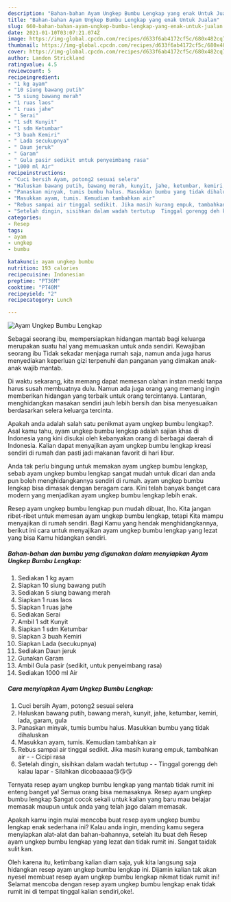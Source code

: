 ```yaml
---
description: "Bahan-bahan Ayam Ungkep Bumbu Lengkap yang enak Untuk Jualan"
title: "Bahan-bahan Ayam Ungkep Bumbu Lengkap yang enak Untuk Jualan"
slug: 660-bahan-bahan-ayam-ungkep-bumbu-lengkap-yang-enak-untuk-jualan
date: 2021-01-10T03:07:21.074Z
image: https://img-global.cpcdn.com/recipes/d633f6ab4172cf5c/680x482cq70/ayam-ungkep-bumbu-lengkap-foto-resep-utama.jpg
thumbnail: https://img-global.cpcdn.com/recipes/d633f6ab4172cf5c/680x482cq70/ayam-ungkep-bumbu-lengkap-foto-resep-utama.jpg
cover: https://img-global.cpcdn.com/recipes/d633f6ab4172cf5c/680x482cq70/ayam-ungkep-bumbu-lengkap-foto-resep-utama.jpg
author: Landon Strickland
ratingvalue: 4.5
reviewcount: 5
recipeingredient:
- "1 kg ayam"
- "10 siung bawang putih"
- "5 siung bawang merah"
- "1 ruas laos"
- "1 ruas jahe"
- " Serai"
- "1 sdt Kunyit"
- "1 sdm Ketumbar"
- "3 buah Kemiri"
- " Lada secukupnya"
- " Daun jeruk"
- " Garam"
- " Gula pasir sedikit untuk penyeimbang rasa"
- "1000 ml Air"
recipeinstructions:
- "Cuci bersih Ayam, potong2 sesuai selera"
- "Haluskan bawang putih, bawang merah, kunyit, jahe, ketumbar, kemiri, lada, garam, gula"
- "Panaskan minyak, tumis bumbu halus. Masukkan bumbu yang tidak dihaluskan"
- "Masukkan ayam, tumis. Kemudian tambahkan air"
- "Rebus sampai air tinggal sedikit. Jika masih kurang empuk, tambahkan air  Cicipi rasa"
- "Setelah dingin, sisihkan dalam wadah tertutup  Tinggal gorengg deh kalau lapar Silahkan dicobaaaaa😘😘😘"
categories:
- Resep
tags:
- ayam
- ungkep
- bumbu

katakunci: ayam ungkep bumbu 
nutrition: 193 calories
recipecuisine: Indonesian
preptime: "PT36M"
cooktime: "PT40M"
recipeyield: "2"
recipecategory: Lunch

---
```



![Ayam Ungkep Bumbu Lengkap](https://img-global.cpcdn.com/recipes/d633f6ab4172cf5c/680x482cq70/ayam-ungkep-bumbu-lengkap-foto-resep-utama.jpg)

Sebagai seorang ibu, mempersiapkan hidangan mantab bagi keluarga merupakan suatu hal yang memuaskan untuk anda sendiri. Kewajiban seorang ibu Tidak sekadar menjaga rumah saja, namun anda juga harus menyediakan keperluan gizi terpenuhi dan panganan yang dimakan anak-anak wajib mantab.

Di waktu  sekarang, kita memang dapat memesan olahan instan meski tanpa harus susah membuatnya dulu. Namun ada juga orang yang memang ingin memberikan hidangan yang terbaik untuk orang tercintanya. Lantaran, menghidangkan masakan sendiri jauh lebih bersih dan bisa menyesuaikan berdasarkan selera keluarga tercinta. 



Apakah anda adalah salah satu penikmat ayam ungkep bumbu lengkap?. Asal kamu tahu, ayam ungkep bumbu lengkap adalah sajian khas di Indonesia yang kini disukai oleh kebanyakan orang di berbagai daerah di Indonesia. Kalian dapat menyajikan ayam ungkep bumbu lengkap kreasi sendiri di rumah dan pasti jadi makanan favorit di hari libur.

Anda tak perlu bingung untuk memakan ayam ungkep bumbu lengkap, sebab ayam ungkep bumbu lengkap sangat mudah untuk dicari dan anda pun boleh menghidangkannya sendiri di rumah. ayam ungkep bumbu lengkap bisa dimasak dengan beragam cara. Kini telah banyak banget cara modern yang menjadikan ayam ungkep bumbu lengkap lebih enak.

Resep ayam ungkep bumbu lengkap pun mudah dibuat, lho. Kita jangan ribet-ribet untuk memesan ayam ungkep bumbu lengkap, tetapi Kita mampu menyajikan di rumah sendiri. Bagi Kamu yang hendak menghidangkannya, berikut ini cara untuk menyajikan ayam ungkep bumbu lengkap yang lezat yang bisa Kamu hidangkan sendiri.

<!--inarticleads1-->

##### Bahan-bahan dan bumbu yang digunakan dalam menyiapkan Ayam Ungkep Bumbu Lengkap:

1. Sediakan 1 kg ayam
1. Siapkan 10 siung bawang putih
1. Sediakan 5 siung bawang merah
1. Siapkan 1 ruas laos
1. Siapkan 1 ruas jahe
1. Sediakan  Serai
1. Ambil 1 sdt Kunyit
1. Siapkan 1 sdm Ketumbar
1. Siapkan 3 buah Kemiri
1. Siapkan  Lada (secukupnya)
1. Sediakan  Daun jeruk
1. Gunakan  Garam
1. Ambil  Gula pasir (sedikit, untuk penyeimbang rasa)
1. Sediakan 1000 ml Air




<!--inarticleads2-->

##### Cara menyiapkan Ayam Ungkep Bumbu Lengkap:

1. Cuci bersih Ayam, potong2 sesuai selera
1. Haluskan bawang putih, bawang merah, kunyit, jahe, ketumbar, kemiri, lada, garam, gula
1. Panaskan minyak, tumis bumbu halus. Masukkan bumbu yang tidak dihaluskan
1. Masukkan ayam, tumis. Kemudian tambahkan air
1. Rebus sampai air tinggal sedikit. Jika masih kurang empuk, tambahkan air -  - Cicipi rasa
1. Setelah dingin, sisihkan dalam wadah tertutup -  - Tinggal gorengg deh kalau lapar - Silahkan dicobaaaaa😘😘😘




Ternyata resep ayam ungkep bumbu lengkap yang mantab tidak rumit ini enteng banget ya! Semua orang bisa memasaknya. Resep ayam ungkep bumbu lengkap Sangat cocok sekali untuk kalian yang baru mau belajar memasak maupun untuk anda yang telah jago dalam memasak.

Apakah kamu ingin mulai mencoba buat resep ayam ungkep bumbu lengkap enak sederhana ini? Kalau anda ingin, mending kamu segera menyiapkan alat-alat dan bahan-bahannya, setelah itu buat deh Resep ayam ungkep bumbu lengkap yang lezat dan tidak rumit ini. Sangat taidak sulit kan. 

Oleh karena itu, ketimbang kalian diam saja, yuk kita langsung saja hidangkan resep ayam ungkep bumbu lengkap ini. Dijamin kalian tak akan nyesel membuat resep ayam ungkep bumbu lengkap nikmat tidak rumit ini! Selamat mencoba dengan resep ayam ungkep bumbu lengkap enak tidak rumit ini di tempat tinggal kalian sendiri,oke!.

